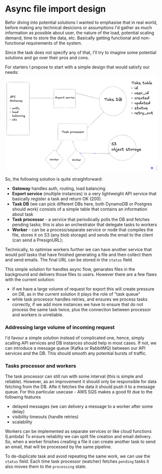 # Async file import design

Befor diving into potential solutions I wanted to emphasise that in real world,
before making any technical desicions or assumptions I'd gather as much information as possible about user, the nature of the load, potential scaling demand, time to store
the data, etc. Basically getting functional and non-functional requirements of the system.

Since the task does not specify any of that, I'll try to imagine some potential solutions and go over their pros and cons.

For starters I propose to start with a simple design that would satisfy our needs:
![simple](./imgs/simple.png)

So, the following solution is quite straighforward:

- **Gateway** handles auth, routing, load balancing
- **Export service** (multiple instances) is a very lightweight API service that
  basically register a task and return OK (200).
- **Task DB** (we can pick different DBs here, both DynamoDB or Postgres should work) consists of a simple table that contains an information about task
- **Task processor** - a service that periodically polls the DB and fetches pending tasks; this is also an orchestrator that delegate tasks to workers
- **Worker** - can be a process/separate service or node that compiles the file, stores it on S3 (any blob storage) and sends the email to the client (can send a PresignURL);

Technically, to optimise workers further we can have another service that would poll tasks that have finished generating a file and then collect them and send emails.
The final URL can be stored in the `status` field.

This simple solution for handles async flow, genarates files in the background and delivers those files to users.
However there are a few flaws with the current solution:

- if we have a large volume of request for export this will create pressure on DB,
  as in the current solution it plays the role of "task queue"
- while task processor handles retries, and ensures we process tasks correctly, if we add more instances we have to ensure that do not process the same task twice, plus the connection between processor and workers is unreliable.

### Addressing large volume of incoming request

I'd favour a simple solution instead of complicated one, hence, simply scalling API services and DB instances should help in most cases.
If not, we can introduce a message queue (Kafka or RabbitMQ) between our API services and the DB.
This should smooth any potential bursts of traffic.

### Tasks processor and workers

The task processor can still run with some interval (this is simple and reliable).
However, as an improvement it should only be responsible for data fetching from the DB.
Afte it fetches the data it should push it to a message queue.
For this particular usecase - AWS SQS makes a good fit due to the following features

- delayed messages (we can delivery a message to a worker after some delay)
- visibility timeouts (handle retries)
- scalability

Workers can be implemented as separate services or like cloud functions (Lambda)
To ensure reliablity we can split file creation and email delivery.
So, when a worker finishes creating a file it can create another task to send an email,
that will be processed by the same pipeline.

To de-duplicate task and avoid repeating the same work, we can use the `status` field.
Each time task processor (watcher) fetches `pending` tasks it also moves them to the `processing` state.
